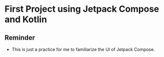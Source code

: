 # First Project using Jetpack Compose and Kotlin

## Reminder
- This is just a practice for me to familiarize the UI of Jetpack Compose.
